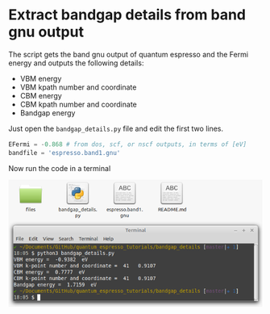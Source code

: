 # Extract bandgap details from band gnu output
The script gets the band gnu output of quantum espresso and the Fermi energy and outputs the following details:

* VBM energy
* VBM kpath number and coordinate
* CBM energy
* CBM kpath number and coordinate
* Bandgap energy

Just open the  `bandgap_details.py` file and edit the first two lines. 
```python
EFermi = -0.868 # from dos, scf, or nscf outputs, in terms of [eV]
bandfile = 'espresso.band1.gnu'
```

Now run the code in a terminal

![](files/sample_run.png)
